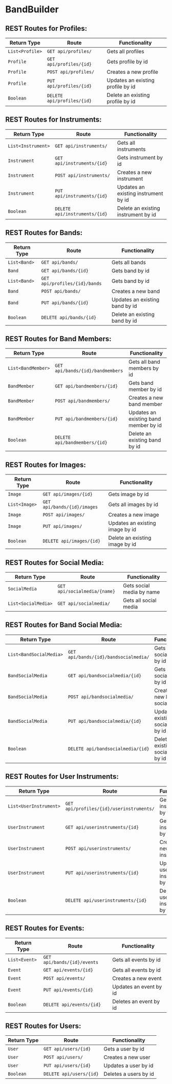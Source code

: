 # BandBuilder

## REST Routes for Profiles:

| Return Type      | Route                     | Functionality                      |
|------------------|---------------------------|------------------------------------|
| `List<Profile>`  |`GET api/profiles/`        | Gets all profiles                  |
| `Profile`        |`GET api/profiles/{id}`    | Gets profile by id                 |
| `Profile`        |`POST api/profiles/`       | Creates a new profile              |
| `Profile`        |`PUT api/profiles/{id}`    | Updates an existing profile by id  |
| `Boolean`        |`DELETE api/profiles/{id}` | Delete an existing profile by id   |

## REST Routes for Instruments:

| Return Type         | Route                        | Functionality                        |
|---------------------|------------------------------|--------------------------------------|
| `List<Instrument>`  |`GET api/instruments/`        | Gets all instruments                 |
| `Instrument`        |`GET api/instruments/{id}`    | Gets instrument by id                |
| `Instrument`        |`POST api/instruments/`       | Creates a new instrument             |
| `Instrument`        |`PUT api/instruments/{id}`    | Updates an existing instrument by id |
| `Boolean`           |`DELETE api/instruments/{id}` | Delete an existing instrument by id  |

## REST Routes for Bands:

| Return Type      | Route                        | Functionality                  |
|------------------|------------------------------|--------------------------------|
| `List<Band>`     |`GET api/bands/`              | Gets all bands                 |
| `Band`           |`GET api/bands/{id}`          | Gets band by id                |
| `List<Band>`     |`GET api/profiles/{id}/bands` | Gets band by id                |
| `Band`           |`POST api/bands/`             | Creates a new band             |
| `Band`           |`PUT api/bands/{id}`          | Updates an existing band by id |
| `Boolean`        |`DELETE api/bands/{id}`       | Delete an existing band by id  |

## REST Routes for Band Members:

| Return Type         | Route                           | Functionality                         |
|---------------------|---------------------------------|---------------------------------------|
| `List<BandMember>`  |`GET api/bands/{id}/bandmembers` | Gets all band members by id           |
| `BandMember`        |`GET api/bandmembers/{id}`       | Gets band member by id                |
| `BandMember`        |`POST api/bandmembers/`          | Creates a new band member             |
| `BandMember`        |`PUT api/bandmembers/{id}`       | Updates an existing band member by id |  
| `Boolean`           |`DELETE api/bandmembers/{id}`    | Delete an existing band by id         |

## REST Routes for Images:

| Return Type         | Route                           | Functionality                         |
|---------------------|---------------------------------|---------------------------------------|
| `Image`             |`GET api/images/{id}`            | Gets image by id                      |
| `List<Image>`       |`GET api/bands/{id}/images`      | Gets all images by id                 |
| `Image`             |`POST api/images/`               | Creates a new image                   |
| `Image`             |`PUT api/images/`                | Updates an existing image by id       |
| `Boolean`           |`DELETE api/images/{id}`         | Delete an existing image by id        |

## REST Routes for Social Media:

| Return Type         | Route                           | Functionality                         |
|---------------------|---------------------------------|---------------------------------------|
| `SocialMedia`       |`GET api/socialmedia/{name}`     | Gets social media by name             |
| `List<SocialMedia>` |`GET api/socialmedia/`           | Gets all social media                 |

## REST Routes for Band Social Media:

| Return Type               | Route                                    | Functionality                               |
|---------------------------|------------------------------------------|---------------------------------------------|
| `List<BandSocialMedia>`   |`GET api/bands/{id}/bandsocialmedia/`     | Gets all band social media by id            |
| `BandSocialMedia`         |`GET api/bandsocialmedia/{id}`            | Gets band social media by id                |
| `BandSocialMedia`         |`POST api/bandsocialmedia/`               | Creates a new band social media             |
| `BandSocialMedia`         |`PUT api/bandsocialmedia/{id}`            | Updates an existing band social media by id |
| `Boolean`                 |`DELETE api/bandsocialmedia/{id}`         | Delete an existing band social media by id  |

## REST Routes for User Instruments:

| Return Type               | Route                                    | Functionality                               |
|---------------------------|------------------------------------------|---------------------------------------------|
| `List<UserInstrument>`    |`GET api/profiles/{id}/userinstruments/`  | Gets all user instruments by id             |
| `UserInstrument`          |`GET api/userinstruments/{id}`            | Gets user instrument by id                  |
| `UserInstrument`          |`POST api/userinstruments/`               | Creates a new user instrument               |
| `UserInstrument`          |`PUT api/userinstruments/{id}`            | Updates a user instrument by id             |
| `Boolean`                 |`DELETE api/userinstruments/{id}`         | Deletes a user instrument by id             |

## REST Routes for Events:

| Return Type               | Route                                    | Functionality                               |
|---------------------------|------------------------------------------|---------------------------------------------|
| `List<Event>`             |`GET api/bands/{id}/events`               | Gets all events by id                       |
| `Event`                   |`GET api/events/{id}`                     | Gets all events by id                       |
| `Event`                   |`POST api/events/`                        | Creates a new event                         |
| `Event`                   |`PUT api/events/{id}`                     | Updates an event by id                      |
| `Boolean`                 |`DELETE api/events/{id}`                  | Deletes an event by id                      |

## REST Routes for Users:

| Return Type               | Route                                    | Functionality                               |
|---------------------------|------------------------------------------|---------------------------------------------|
| `User`                    |`GET api/users/{id}`                      | Gets a user by id                           |
| `User`                    |`POST api/users/`                         | Creates a new user                          |
| `User`                    |`PUT api/users/{id}`                      | Updates a user by id                        |
| `Boolean`                 |`DELETE api/users/{id}`                   | Deletes a users by id                       |
